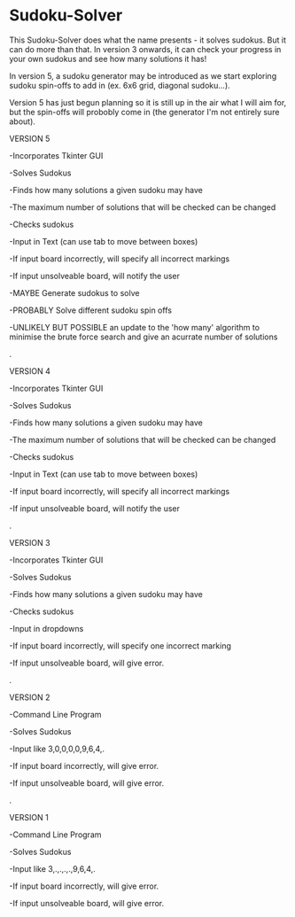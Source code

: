 # Sudoku-Solver

This Sudoku-Solver does what the name presents - it solves sudokus.
But it can do more than that. In version 3 onwards, it can check your progress in your own sudokus and see how many solutions it has!

In version 5, a sudoku generator may be introduced as we start exploring sudoku spin-offs to add in (ex. 6x6 grid, diagonal sudoku...).

Version 5 has just begun planning so it is still up in the air what I will aim for, but the spin-offs will probobly come in (the generator I'm not entirely sure about).

VERSION 5

-Incorporates Tkinter GUI

-Solves Sudokus

-Finds how many solutions a given sudoku may have

-The maximum number of solutions that will be checked can be changed

-Checks sudokus

-Input in Text (can use tab to move between boxes)

-If input board incorrectly, will specify all incorrect markings

-If input unsolveable board, will notify the user

-MAYBE Generate sudokus to solve

-PROBABLY Solve different sudoku spin offs

-UNLIKELY BUT POSSIBLE an update to the 'how many' algorithm to minimise the brute force search and give an acurrate number of solutions

.

VERSION 4

-Incorporates Tkinter GUI

-Solves Sudokus

-Finds how many solutions a given sudoku may have

-The maximum number of solutions that will be checked can be changed

-Checks sudokus

-Input in Text (can use tab to move between boxes)

-If input board incorrectly, will specify all incorrect markings

-If input unsolveable board, will notify the user

.

VERSION 3

-Incorporates Tkinter GUI

-Solves Sudokus

-Finds how many solutions a given sudoku may have

-Checks sudokus

-Input in dropdowns

-If input board incorrectly, will specify one incorrect marking

-If input unsolveable board, will give error.

.

VERSION 2

-Command Line Program

-Solves Sudokus

-Input like 3,0,0,0,0,9,6,4,.

-If input board incorrectly, will give error.

-If input unsolveable board, will give error.

.

VERSION 1

-Command Line Program

-Solves Sudokus

-Input like 3,.,.,.,.,9,6,4,.

-If input board incorrectly, will give error.

-If input unsolveable board, will give error.
